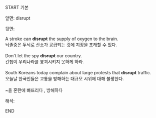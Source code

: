 START
기본

앞면:
disrupt


뒷면:
<div>A stroke can <strong>disrupt</strong> the supply of oxygen to the brain. </div><div><div>뇌졸중은 두뇌로 산소가 공급되는 것에 지장을 초래할 수 있다.</div></div><div><br></div><div><div>Don't let the spy <strong>disrupt</strong> our country. </div><div><div>간첩이 우리나라를 붕괴시키지 못하게 하라.</div></div></div><div><br></div><div><div>South Koreans today complain about large protests that <strong>disrupt</strong> traffic. </div><div><div>오늘날 한국인들은 교통을 방해하는 대규모 시위에 대해 불평한다.</div></div></div><div><br></div><div>~을 혼란에 빠뜨리다 , 방해하다<br></div>


해석:

END